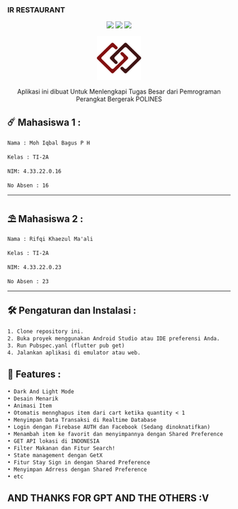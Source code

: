 <p align="center">
 
### **IR RESTAURANT**

</p>

 <p align="center">
  <img src="https://img.shields.io/github/stars/terminator791/IR_Restaurant">
  <img src="https://img.shields.io/github/forks/terminator791/IR_Restaurant">
  <img src="https://img.shields.io/github/last-commit/terminator791/IR_Restaurant?label=Last%20commit">
</p>

 <p align="center">
<img src="https://github.com/terminator791/IR_Restaurant/blob/master/logo.png" alt="Logo" width="100"/>
 </p>

 <p align="center">
Aplikasi ini dibuat Untuk Menlengkapi Tugas Besar dari Pemrograman Perangkat Bergerak POLINES
</p>

## ☄️ Mahasiswa 1 :
```
Nama : Moh Iqbal Bagus P H

Kelas : TI-2A

NIM: 4.33.22.0.16

No Absen : 16
```

----------------------------------------------

## ⛱️ Mahasiswa 2 :
```
Nama : Rifqi Khaezul Ma'ali

Kelas : TI-2A

NIM: 4.33.22.0.23

No Absen : 23
```
-----------------------------------------------


## 🛠️ Pengaturan dan Instalasi :
```
1. Clone repository ini.
2. Buka proyek menggunakan Android Studio atau IDE preferensi Anda.
3. Run Pubspec.yanl (flutter pub get)
4. Jalankan aplikasi di emulator atau web.
```

## 🚀 Features :
```
• Dark And Light Mode
• Desain Menarik
• Animasi Item
• Otomatis mennghapus item dari cart ketika quantity < 1
• Menyimpan Data Transaksi di Realtime Database
• Login dengan Firebase AUTH dan Facebook (Sedang dinoknatifkan)
• Menambah item ke favorit dan menyimpannya dengan Shared Preference
• GET API lokasi di INDONESIA
• Filter Makanan dan Fitur Search!
• State management dengan GetX
• Fitur Stay Sign in dengan Shared Preference
• Menyimpan Adrress dengan Shared Preference
• etc
```

## AND THANKS FOR GPT AND THE OTHERS :V

